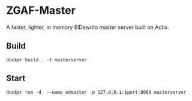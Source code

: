 # ZGAF-Master
A faster, lighter, in memory ElDewrito master server built on Actix. 


## Build
```
docker build . -t masterserver
```

## Start
```
docker run -d  --name edmaster -p 127.0.0.1:$port:8080 masterserver
```
